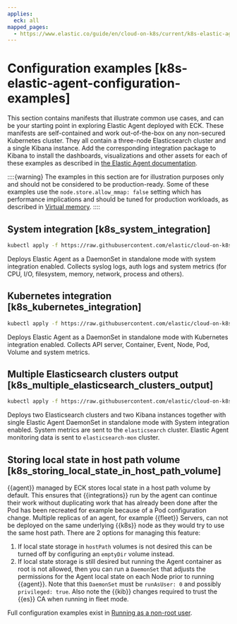 ```yaml
---
applies:
  eck: all
mapped_pages:
  - https://www.elastic.co/guide/en/cloud-on-k8s/current/k8s-elastic-agent-configuration-examples.html
---
```


# Configuration examples [k8s-elastic-agent-configuration-examples]

This section contains manifests that illustrate common use cases, and can be your starting point in exploring Elastic Agent deployed with ECK. These manifests are self-contained and work out-of-the-box on any non-secured Kubernetes cluster. They all contain a three-node Elasticsearch cluster and a single Kibana instance. Add the corresponding integration package to Kibana to install the dashboards, visualizations and other assets for each of these examples as described in [the Elastic Agent documentation](docs-content://docs/reference/ingestion-tools/fleet/install-elastic-agents.md).

::::{warning}
The examples in this section are for illustration purposes only and should not be considered to be production-ready. Some of these examples use the `node.store.allow_mmap: false` setting which has performance implications and should be tuned for production workloads, as described in [Virtual memory](virtual-memory.md).
::::


## System integration [k8s_system_integration]

```sh
kubectl apply -f https://raw.githubusercontent.com/elastic/cloud-on-k8s/2.16/config/recipes/elastic-agent/system-integration.yaml
```

Deploys Elastic Agent as a DaemonSet in standalone mode with system integration enabled. Collects syslog logs, auth logs and system metrics (for CPU, I/O, filesystem, memory, network, process and others).


## Kubernetes integration [k8s_kubernetes_integration]

```sh
kubectl apply -f https://raw.githubusercontent.com/elastic/cloud-on-k8s/2.16/config/recipes/elastic-agent/kubernetes-integration.yaml
```

Deploys Elastic Agent as a DaemonSet in standalone mode with Kubernetes integration enabled. Collects API server, Container, Event, Node, Pod, Volume and system metrics.


## Multiple Elasticsearch clusters output [k8s_multiple_elasticsearch_clusters_output]

```sh
kubectl apply -f https://raw.githubusercontent.com/elastic/cloud-on-k8s/2.16/config/recipes/elastic-agent/multi-output.yaml
```

Deploys two Elasticsearch clusters and two Kibana instances together with single Elastic Agent DaemonSet in standalone mode with System integration enabled. System metrics are sent to the `elasticsearch` cluster. Elastic Agent monitoring data is sent to `elasticsearch-mon` cluster.


## Storing local state in host path volume [k8s_storing_local_state_in_host_path_volume]

{{agent}} managed by ECK stores local state in a host path volume by default. This ensures that {{integrations}} run by the agent can continue their work without duplicating work that has already been done after the Pod has been recreated for example because of a Pod configuration change. Multiple replicas of an agent, for example {{fleet}} Servers, can not be deployed on the same underlying {{k8s}} node as they would try to use the same host path. There are 2 options for managing this feature:

1. If local state storage in `hostPath` volumes is not desired this can be turned off by configuring an `emptyDir` volume instead.
2. If local state storage is still desired but running the Agent container as root is not allowed, then you can run a `DaemonSet` that adjusts the permissions for the Agent local state on each Node prior to running {{agent}}. Note that this `DaemonSet` must be `runAsUser: 0` and possibly `privileged: true`. Also note the {{kib}} changes required to trust the {{es}} CA when running in fleet mode.

Full configuration examples exist in  [Running as a non-root user](configuration-fleet.md#k8s-elastic-agent-running-as-a-non-root-user).
